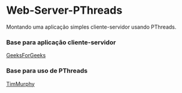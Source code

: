 # Web-Server-PThreads
Montando uma aplicação simples cliente-servidor usando PThreads.

### Base para aplicação cliente-servidor
[GeeksForGeeks](https://www.geeksforgeeks.org/tcp-server-client-implementation-in-c/)

### Base para uso de PThreads
[TimMurphy](https://timmurphy.org/2010/05/04/pthreads-in-c-a-minimal-working-example/)
